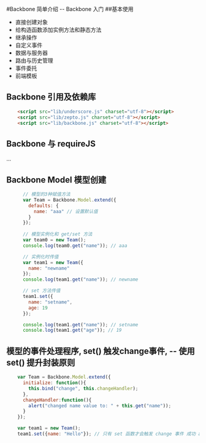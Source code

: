 #Backbone 简单介绍 -- Backbone 入门
##基本使用
* 直接创建对象
* 给构造函数添加实例方法和静态方法
* 继承操作
* 自定义事件
* 数据与服务器
* 路由与历史管理
* 事件委托
* 前端模板

## Backbone 引用及依赖库
```html
    <script src="lib/underscore.js" charset="utf-8"></script>
    <script src="lib/zepto.js" charset="utf-8"></script>
    <script src="lib/backbone.js" charset="utf-8"></script>
```
## Backbone 与 requireJS
...
## Backbone Model 模型创建

```javascript
      // 模型的3种赋值方法
      var Team = Backbone.Model.extend({
        defaults: {
          name: "aaa" // 设置默认值
        }
      });
      
      // 模型实例化和 get/set 方法
      var team0 = new Team();
      console.log(team0.get("name")); // aaa

      // 实例化时传值
      var team1 = new Team({
        name: "newname"
      });
      console.log(team1.get("name")); // newname

      // set 方法传值
      team1.set({
        name: "setname",
        age: 19
      });

      console.log(team1.get("name")); // setname
      console.log(team1.get("age")); // 19
```      
## 模型的事件处理程序, set() 触发change事件, -- 使用 set() 提升封装原则
```javascript
    var Team = Backbone.Model.extend({
      initialize: function(){
        this.bind("change", this.changeHandler);
      },
      changeHandler:function(){
        alert("changed name value to: " + this.get("name"));
      }
    });

    var team1 = new Team();
    team1.set({name: "Hello"}); // 只有 set 函数才会触发 change 事件 成功 alert
```

